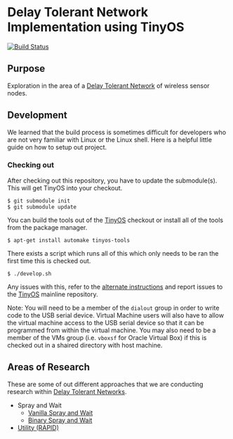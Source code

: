 # Delay Tolerant Network Implementation using TinyOS
[![Build Status](https://travis-ci.org/raveious/delay-tolerant-network.svg?branch=master)](https://travis-ci.org/raveious/delay-tolerant-network)
## Purpose

Exploration in the area of a [Delay Tolerant Network][2] of wireless sensor nodes.

## Development

We learned that the build process is sometimes difficult for developers who are not very familiar with Linux or the Linux shell. Here is a helpful little guide on how to setup out project.

### Checking out

After checking out this repository, you have to update the submodule(s). This will get TinyOS into your checkout.

```
$ git submodule init
$ git submodule update
```

You can build the tools out of the [TinyOS][1] checkout or install all of the tools from the package manager.

```
$ apt-get install automake tinyos-tools
```

There exists a script which runs all of this which only needs to be ran the first time this is checked out.

```
$ ./develop.sh
```

Any issues with this, refer to the [alternate instructions](https://github.com/tinyos/tinyos-main#note-new-make-system-and-tinyos-tools) and report issues to the [TinyOS][1] mainline repository.

Note: You will need to be a member of the `dialout` group in order to write code to the USB serial device. Virtual Machine users will also have to allow the virtual machine access to the USB serial device so that it can be programmed from within the virtual machine. You may also need to be a member of the VMs group (i.e. `vboxsf` for Oracle Virtual Box) if this is checked out in a shaired directory with host machine.

## Areas of Research

These are some of out different approaches that we are conducting research within [Delay Tolerant Networks][2].

 * Spray and Wait
   * [Vanilla Spray and Wait](./Spray_and_Wait)
   * [Binary Spray and Wait](./Binary_Spray_and_Wait)
 * [Utility (RAPID)](./Util_Routing)

 [1]: https://github.com/tinyos/tinyos-main
 [2]: https://en.wikipedia.org/wiki/Delay-tolerant_networking
